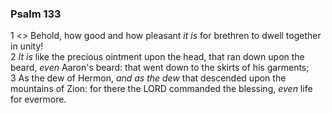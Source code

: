 ### Psalm 133

1 <<A Song of degrees of David.>> Behold, how good and how pleasant *it is* for brethren to dwell together in unity!  
2 *It is* like the precious ointment upon the head, that ran down upon the beard, *even* Aaron's beard: that went down to the skirts of his garments;  
3 As the dew of Hermon, *and as the dew* that descended upon the mountains of Zion: for there the LORD commanded the blessing, *even* life for evermore.  
